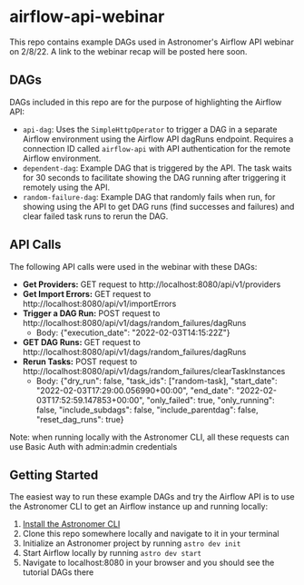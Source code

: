 # airflow-api-webinar

This repo contains example DAGs used in Astronomer's Airflow API webinar on 2/8/22. A link to the webinar recap will be posted here soon. 

## DAGs

DAGs included in this repo are for the purpose of highlighting the Airflow API:

- `api-dag`: Uses the `SimpleHttpOperator` to trigger a DAG in a separate Airflow environment using the Airflow API dagRuns endpoint. Requires a connection ID called `airflow-api` with API authentication for the remote Airflow environment.
- `dependent-dag`: Example DAG that is triggered by the API. The task waits for 30 seconds to facilitate showing the DAG running after triggering it remotely using the API.
- `random-failure-dag`: Example DAG that randomly fails when run, for showing using the API to get DAG runs (find successes and failures) and clear failed task runs to rerun the DAG.

## API Calls

The following API calls were used in the webinar with these DAGs:

- **Get Providers:** GET request to http://localhost:8080/api/v1/providers
- **Get Import Errors:** GET request to http://localhost:8080/api/v1/importErrors
- **Trigger a DAG Run:** POST request to http://localhost:8080/api/v1/dags/random_failures/dagRuns
  - Body: {"execution_date": "2022-02-03T14:15:22Z"}
- **GET DAG Runs:** GET request to http://localhost:8080/api/v1/dags/random_failures/dagRuns
- **Rerun Tasks:** POST request to http://localhost:8080/api/v1/dags/random_failures/clearTaskInstances
  - Body: {"dry_run": false, "task_ids": ["random-task], "start_date": "2022-02-03T17:29:00.056990+00:00", "end_date": "2022-02-03T17:52:59.147853+00:00", "only_failed": true, "only_running": false, "include_subdags": false, "include_parentdag": false, "reset_dag_runs": true}

Note: when running locally with the Astronomer CLI, all these requests can use Basic Auth with admin:admin credentials 

## Getting Started

The easiest way to run these example DAGs and try the Airflow API is to use the Astronomer CLI to get an Airflow instance up and running locally:

 1. [Install the Astronomer CLI](https://www.astronomer.io/docs/cloud/stable/develop/cli-quickstart)
 2. Clone this repo somewhere locally and navigate to it in your terminal
 3. Initialize an Astronomer project by running `astro dev init`
 4. Start Airflow locally by running `astro dev start`
 5. Navigate to localhost:8080 in your browser and you should see the tutorial DAGs there
